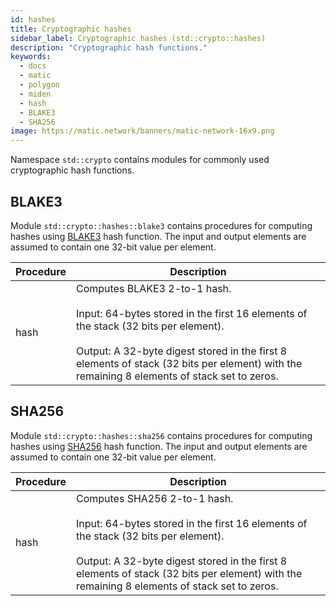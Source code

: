 ```yaml
---
id: hashes
title: Cryptographic hashes
sidebar_label: Cryptographic hashes (std::crypto::hashes)
description: "Cryptographic hash functions."
keywords:
  - docs
  - matic
  - polygon
  - miden
  - hash
  - BLAKE3
  - SHA256
image: https://matic.network/banners/matic-network-16x9.png 
---
```


Namespace `std::crypto` contains modules for commonly used cryptographic hash functions.

## BLAKE3
Module `std::crypto::hashes::blake3` contains procedures for computing hashes using [BLAKE3](https://blake3.io/) hash function. The input and output elements are assumed to contain one 32-bit value per element.

| Procedure | Description |
| ----------- | ------------- |
| hash | Computes BLAKE3 2-to-1 hash.<br/><br/>Input: 64-bytes stored in the first 16 elements of the stack (32 bits per element).<br /> <br/>Output: A 32-byte digest stored in the first 8 elements of stack (32 bits per element) with the remaining 8 elements of stack set to zeros. |

## SHA256
Module `std::crypto::hashes::sha256` contains procedures for computing hashes using [SHA256](https://en.wikipedia.org/wiki/SHA-2) hash function. The input and output elements are assumed to contain one 32-bit value per element.

| Procedure | Description |
| ----------- | ------------- |
| hash | Computes SHA256 2-to-1 hash.<br/><br/>Input: 64-bytes stored in the first 16 elements of the stack (32 bits per element).<br /> <br/>Output: A 32-byte digest stored in the first 8 elements of stack (32 bits per element) with the remaining 8 elements of stack set to zeros. |
